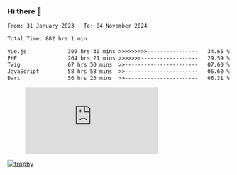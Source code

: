 ### Hi there 👋
<!--START_SECTION:waka-->

```txt
From: 31 January 2023 - To: 04 November 2024

Total Time: 882 hrs 1 min

Vue.js             309 hrs 30 mins >>>>>>>>>----------------   34.65 %
PHP                264 hrs 21 mins >>>>>>>------------------   29.59 %
Twig               67 hrs 50 mins  >>-----------------------   07.60 %
JavaScript         58 hrs 58 mins  >>-----------------------   06.60 %
Dart               56 hrs 23 mins  >>-----------------------   06.31 %
```

<!--END_SECTION:waka-->
<!-- 
- 🔭 I’m currently working on ...
- 🌱 I’m currently learning ...
- 👯 I’m looking to collaborate on ...
- 🤔 I’m looking for help with ...
- 💬 Ask me about ...
- 📫 How to reach me: ...
- 😄 Pronouns: ...
- ⚡ Fun fact: ... -->


<figure><embed src="https://wakatime.com/share/@jakihanif/43c5af78-a69f-4ced-8cfc-b0822aa9be8f.svg"></embed></figure>

[![trophy](https://github-profile-trophy.vercel.app/?username=jakihanif23&rank=-A,-A)](https://github.com/jakihanif23)
